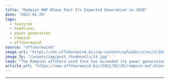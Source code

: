 ```yaml
---
title: "Rampion OWF Blows Past Its Expected Generation in 2020"
date: "2021-01-29"
tags: 
  - featured
  - headlines
  - power generation
  - rampion
  - offshorewind
source: "offshorewind"
image_url: "https://cdn.offshorewind.biz/wp-content/uploads/sites/2/2021/01/29105008/MHI-Vestas-Offshore-Wind_Rampion.jpg"
image_fp: "/assets/img/post_thumbnails/24.jpg"
lead: "The Rampion offshore wind farm has exceeded its power generation target in 2020 by"
article_url: "https://www.offshorewind.biz/2021/01/29/rampion-owf-blows-past-its-expected-generation-in-2020/"
---
```


---
